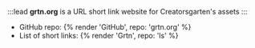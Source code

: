 :::lead
**grtn.org** is a URL short link website for Creatorsgarten's assets
:::

- GitHub repo: {% render 'GitHub', repo: 'grtn.org' %}
- List of short links: {% render 'Grtn', repo: 'ls' %}